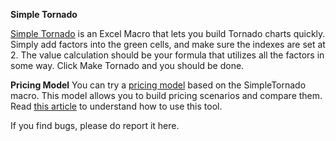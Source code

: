 **Simple Tornado**

[Simple Tornado](https://github.com/behappyrightnow/simple-tornado/blob/master/SimpleTornado%20V7.xlsm) is an Excel Macro that lets you build Tornado charts quickly. Simply add factors into the green cells, and make sure the indexes are set at 2. The value calculation should be your formula that utilizes all the factors in some way. Click Make Tornado and you should be done.

**Pricing Model**
You can try a [pricing model](https://github.com/behappyrightnow/simple-tornado/blob/master/ParametricPricingModel.xlsm) based on the SimpleTornado macro. This model allows you to build pricing scenarios and compare them. Read [this article](https://coda.io/@somik-raha/product-pricing-strategy) to understand how to use this tool.

If you find bugs, please do report it here.
